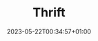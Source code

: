 ---
weight: 300
title: "Thrift"
description: "Thrift"
icon: "folder"
date: "2023-05-22T00:34:57+01:00"
lastmod: "2023-05-22T00:34:57+01:00"
draft: false
tags: 
- Thrift
categories:
- tech
---